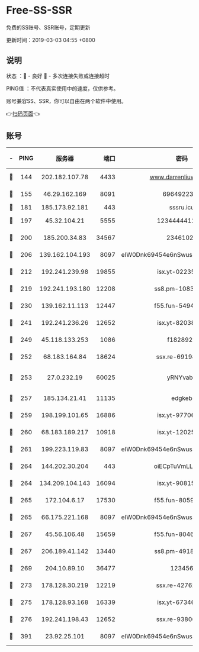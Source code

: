 # Free-SS-SSR

免费的SS账号、SSR账号，定期更新

更新时间：2019-03-03 04:55 +0800

## 说明

状态     ：🙂 - 良好 🙁 - 多次连接失败或连接超时

PING值   ：不代表真实使用中的速度，仅供参考。

账号兼容SS、SSR，你可以自由在两个软件中使用。

👉[扫码页面](https://liesauer.github.io/free-ss-ssr.github.io/)👈

## 账号

|-|PING|服务器|端口|密码|加密方式|区域|
|:----:|:----:|:-----:|-----:|:----:|:----:|:----:|
|🙂|144|202.182.107.78|4433|www.darrenliuwei.com|aes-256-cfb|JP|
|🙂|155|46.29.162.169|8091|6964922356|aes-256-cfb|RU|
|🙂|181|185.173.92.181|443|sssru.icu|rc4-md5|RU|
|🙂|197|45.32.104.21|5555|1234444411111|aes-256-cfb|SG|
|🙂|200|185.200.34.83|34567|23461023|aes-256-cfb|US|
|🙂|206|139.162.104.193|8097|eIW0Dnk69454e6nSwuspv9DmS201tQ0D|aes-256-cfb|JP|
|🙂|212|192.241.239.98|19855|isx.yt-02235156|aes-256-cfb|US|
|🙂|219|192.241.193.180|12208|ss8.pm-10835371|aes-256-cfb|US|
|🙂|230|139.162.11.113|12447|f55.fun-54942636|aes-256-cfb|SG|
|🙂|241|192.241.236.26|12652|isx.yt-82038040|aes-256-cfb|US|
|🙂|249|45.118.133.253|1086|f1828920|aes-256-cfb|SG|
|🙂|252|68.183.164.84|18624|ssx.re-69198876|aes-256-cfb|US|
|🙂|253|27.0.232.19|60025|yRNYvabB|xchacha20-ietf-poly1305|HK|
|🙂|257|185.134.21.41|11135|edgkeb|aes-256-cfb|GB|
|🙂|259|198.199.101.65|16886|isx.yt-97706570|aes-256-cfb|US|
|🙂|260|68.183.189.217|10918|isx.yt-12025761|aes-256-cfb|SG|
|🙂|261|199.223.119.83|8097|eIW0Dnk69454e6nSwuspv9DmS201tQ0D|aes-256-cfb|US|
|🙂|264|144.202.30.204|443|oiECpTuVmLLxk4Ts|aes-256-cfb|US|
|🙂|264|134.209.104.143|16094|isx.yt-90815095|aes-256-cfb|SG|
|🙂|265|172.104.6.17|17530|f55.fun-80599240|aes-256-cfb|US|
|🙂|265|66.175.221.168|8097|eIW0Dnk69454e6nSwuspv9DmS201tQ0D|aes-256-cfb|US|
|🙂|267|45.56.106.48|15659|f55.fun-80465528|aes-256-cfb|US|
|🙂|267|206.189.41.142|13440|ss8.pm-49181075|aes-256-cfb|SG|
|🙂|269|204.10.89.10|36477|123456|aes-256-cfb|US|
|🙂|273|178.128.30.219|12219|ssx.re-42762203|aes-256-cfb|SG|
|🙂|275|178.128.93.168|16339|isx.yt-67346063|aes-256-cfb|SG|
|🙂|276|192.241.198.43|12652|ssx.re-93806921|aes-256-cfb|US|
|🙂|391|23.92.25.101|8097|eIW0Dnk69454e6nSwuspv9DmS201tQ0D|aes-256-cfb|US|
